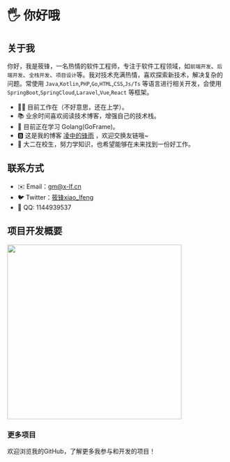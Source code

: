 # 🖐️ 你好哦

## 关于我

你好，我是筱锋，一名热情的软件工程师，专注于软件工程领域，如`前端开发`、`后端开发`、`全栈开发`、`项目设计`等。我对技术充满热情，喜欢探索新技术，解决复杂的问题。常使用 `Java`,`Kotlin`,`PHP`,`Go`,`HTML`,`CSS`,`Js/Ts` 等语言进行相关开发，会使用 `SpringBoot`,`SpringCloud`,`Laravel`,`Vue`,`React` 等框架。

- 👨‍💻 目前工作在（不好意思，还在上学）。
- 📚 业余时间喜欢阅读技术博客，增强自己的技术栈。
- 🌱 目前正在学习 Golang(GoFrame)。
- 🅱️ 这是我的博客 [凌中的锋雨](https://blog.x-lf.com/) ，欢迎交换友链哦~
- 🏢 大二在校生，努力学知识，也希望能够在未来找到一份好工作。

## 联系方式

- ✉️ Email：gm@x-lf.cn
- 🐦 Twitter：[筱锋xiao_lfeng](https://twitter.com/lfeng_xiao)
- 🐧 QQ: 1144939537


## 项目开发概要

<div>
    <img src="https://api.githubtrends.io/user/svg/XiaoLFeng/langs?time_range=one_year&include_private=True&compact=True&theme=classic" style="width: 400px;margin: 0 auto">
</div>

### 更多项目

欢迎浏览我的GitHub，了解更多我参与和开发的项目！